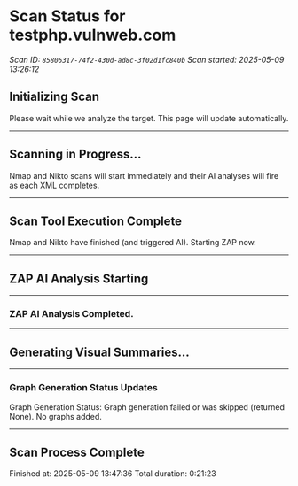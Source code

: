 # Scan Status for testphp.vulnweb.com

*Scan ID: `85806317-74f2-430d-ad8c-3f02d1fc840b`*
*Scan started: 2025-05-09 13:26:12*

## Initializing Scan

Please wait while we analyze the target. This page will update automatically.

---

## Scanning in Progress...

Nmap and Nikto scans will start immediately and their AI analyses will fire as each XML completes.

---

## Scan Tool Execution Complete

Nmap and Nikto have finished (and triggered AI). Starting ZAP now.

---

## ZAP AI Analysis Starting

---

### ZAP AI Analysis Completed.

---

## Generating Visual Summaries...

---

### Graph Generation Status Updates

Graph Generation Status: Graph generation failed or was skipped (returned None). No graphs added.

---

## Scan Process Complete

Finished at: 2025-05-09 13:47:36
Total duration: 0:21:23

